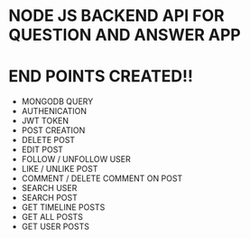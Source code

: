 # NODE JS BACKEND API FOR QUESTION AND ANSWER APP <QANDA>

 # END POINTS CREATED!!
  
 - MONGODB QUERY
 - AUTHENICATION
 - JWT TOKEN 
 - POST CREATION 
 - DELETE POST
 - EDIT POST
 - FOLLOW / UNFOLLOW USER
 - LIKE / UNLIKE POST
 - COMMENT / DELETE COMMENT ON POST
 - SEARCH USER
 - SEARCH POST
 - GET TIMELINE POSTS
 - GET ALL POSTS
 - GET USER POSTS
 
